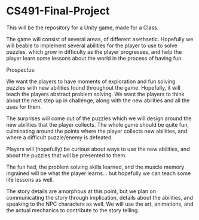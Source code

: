 # CS491-Final-Project
This will be the repository for a Unity game, made for a Class. 

The game will consist of several areas, of different asethsetic. Hopefully we will beable to implement several abilities for the player to use to solve puzzles, which grow in difficulty as the player progresses, and help the player learn some lessons about the world in the process of having fun.

Prospectus:

We want the players to have  moments of exploration and fun solving puzzles with new abilities found throughout the game. Hopefully, it will teach the players abstract problem solving. We want the players to think about the next step up in challenge, along with the new abilities and all the uses for them.

The surprises will come out of the puzzles which we will design around the new abilities that the player collects. The whole game should be quite fun, culminating around the points where the player collects new abilities, and where a difficult puzzle/enemy is defeated.

Players will (hopefully) be curious about ways to use the new abilities, and about the puzzles that will be presented to them.

The fun had, the problem solving skills learned, and the muscle memory ingrained will be what the player learns… but hopefully we can teach some life lessons as well.

The story details are amorphous at this point, but we plan on communicating the story through implication, details about the abilities, and speaking to the NPC characters as well. We will use the art, animations, and the actual mechanics to contribute to the story telling.
